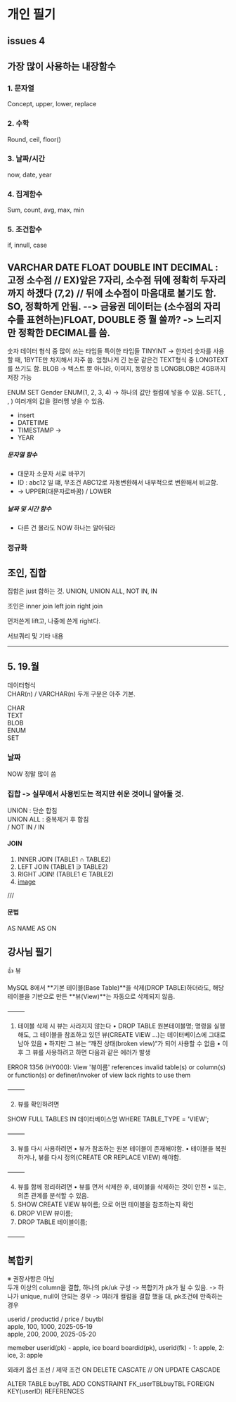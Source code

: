 # 개인 필기  

## issues 4
## 가장 많이 사용하는 내장함수
### 1. 문자열  
Concept, upper, lower, replace  

### 2. 수학  
Round, ceil, floor()  

### 3. 날짜/시간  
now, date, year  

### 4. 집계함수  
Sum, count, avg, max, min  

### 5. 조건함수
if, innull, case  

VARCHAR
DATE
FLOAT
DOUBLE
INT
DECIMAL : 고정 소수점 // EX)앞은 7자리, 소수점 뒤에 정확히 두자리 까지 하겠다 (7,2) // 
뒤에 소수점이 마음대로 붙기도 함. SO, 정확하게 안됨.
--> 금융권 데이터는 (소수점의 자리수를 표현하는)FLOAT, DOUBLE 중 뭘 쓸까? -> 느리지만 정확한 DECIMAL를 씀.
--
숫자 데이터 형식 중 많이 쓰는 타입들 특이한 타입들 
TINYINT -> 한자리 숫자를 사용할 때, 1BYTE만 차지해서 자주 씀.
엄청나게 긴 논문 같은건 TEXT형식 중 LONGTEXT를 쓰기도 함.
BLOB -> 텍스트 뿐 아니라, 이미지, 동영상 등 
LONGBLOB은 4GB까지 저장 가능

ENUM
SET
Gender ENUM(1, 2, 3, 4)
-> 하나의 값만 컬럼에 넣을 수 있음.
SET(, , , ) 여러개의 값을 컬러멩 넣을 수 있음.


- insert
- DATETIME 
- TIMESTAMP ->
- YEAR

##### 문자열 함수
- 대문자 소문자 서로 바꾸기
- ID : abc12 일 떄, 무조건 ABC12로 자동변환해서 내부적으로 변환해서 비교함.
- -> UPPER(대문자로바꿈) / LOWER

##### 날짜 및 시간 함수
- 다른 건 몰라도 NOW 하나는 알아둬라 


### 정규화

## 조인, 집합

집합은 just 합하는 것.
UNION, UNION ALL, NOT IN, IN

조인은
 inner join
 left join
 right join

 먼저쓴게 lift고, 나중에 쓴게 right다.

서브쿼리 및 기타 내용 

---
## 5. 19.월
데이터형식   
CHAR(n) / VARCHAR(n)  두개 구분은 아주 기본.

CHAR  
TEXT  
BLOB  
ENUM  
SET  

### 날짜
NOW 정말 많이 씀

### 집합  -> 실무에서 사용빈도는 적지만 쉬운 것이니 알아둘 것.
UNION : 단순 합침  
UNION ALL : 중복제거 후 합침  
/ NOT IN / IN

#### JOIN 
1. INNER JOIN (TABLE1 ∩ TABLE2)
2. LEFT JOIN (TABLE1 ∋ TABLE2)
3. RIGHT JOIN! (TABLE1 ∈ TABLE2)
4. [image](https://github.com/user-attachments/assets/7d6b98f8-c44f-4a61-8cd2-a2daa00a8063)


///

#### 문법
AS 
NAME AS
ON

## 강사님 필기
👍 뷰

MySQL 8에서 **기본 테이블(Base Table)**을 삭제(DROP TABLE)하더라도, 해당 테이블을 기반으로 만든 **뷰(View)**는 자동으로 삭제되지 않음.

⸻

1. 테이블 삭제 시 뷰는 사라지지 않는다
• DROP TABLE 원본테이블명; 명령을 실행해도, 그 테이블을 참조하고 있던 뷰(CREATE VIEW ...)는 데이터베이스에 그대로 남아 있음
• 하지만 그 뷰는 “깨진 상태(broken view)“가 되어 사용할 수 없음
• 이후 그 뷰를 사용하려고 하면 다음과 같은 에러가 발생

ERROR 1356 (HY000): View '뷰이름' references invalid table(s) or column(s) or function(s) or definer/invoker of view lack rights to use them

⸻

2. 뷰를 확인하려면

SHOW FULL TABLES IN 데이터베이스명 WHERE TABLE_TYPE = 'VIEW';

⸻

3. 뷰를 다시 사용하려면
• 뷰가 참조하는 원본 테이블이 존재해야함.
• 테이블을 복원하거나, 뷰를 다시 정의(CREATE OR REPLACE VIEW) 해야함.

⸻

4. 뷰를 함께 정리하려면
• 뷰를 먼저 삭제한 후, 테이블을 삭제하는 것이 안전
• 또는, 의존 관계를 분석할 수 있음.
1. SHOW CREATE VIEW 뷰이름; 으로 어떤 테이블을 참조하는지 확인
2. DROP VIEW 뷰이름;
3. DROP TABLE 테이블이름;

⸻

## 복합키
※ 권장사항은 아님  
두개 이상의 column을 결합, 하나의 pk/uk 구성
-> 복합키가 pk가 될 수 있음.
-> 하나가 unique, null이 안되는 경우
-> 여러개 컬럼을 결합 했을 대, pk조건에 만족하는 경우

userid / productid / price / buytbl  
apple, 100, 1000, 2025-05-19  
apple, 200, 2000, 2025-05-20  

memeber userid(pk) - apple, ice
board boardid(pk), userid(fk) - 1: apple, 2: ice, 3: apple

외래키 옵션 조선 / 제약 조건
ON DELETE CASCATE // ON UPDATE CASCADE

ALTER TABLE buyTBL
ADD CONSTRAINT FK_userTBLbuyTBL
FOREIGN KEY(userID)
REFERENCES
